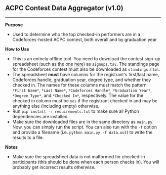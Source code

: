 ## ACPC Contest Data Aggregator (v1.0)
---
**Purpose**
* Used to determine who the top checked-in performers are in a Codeforces-hosted ACPC contest, both overall and by graduation year

**How to Use**
* This is an entirely offline tool. You need to download the contest sign-up spreadsheet (such as the one [here](https://docs.google.com/spreadsheets/d/1E2b4oHgNdRWvbVOO_NktqjgtFB4GkUklwyrLIMSJCXw/edit#gid=433302416)) as `signups.tsv`. The standings page for the Codeforces contest must also be downloaded as `standings.html`.
* The spreadsheet **must** have columns for the registrant's first/last name, Codeforces handle, graduation year, degree type, and whether they checked in. The names for these columns must match the pattern `*First Name*`, `*Last Name*`, `*Codeforces Handle*`, `*Graduation Year*`, `*Degree Type*`, and `*Checked In*`, respectively. The value for the checked in column must be `yes` if the registrant checked in and may be anything else (including empty) otherwise.
* Run `pip install -r requirements.txt` to make sure all Python dependencies are installed
* Make sure the downloaded files are in the same directory as `main.py`. Now, you can simply run the script. You can also run with the `-f` option and provide a filename (i.e. `python main.py -f data.out`) to write the results to a file.

**Notes**
* Make sure the spreadsheet data is not malformed for checked-in participants (this should be done when each person checks in). You will probably get incorrect results otherwise.